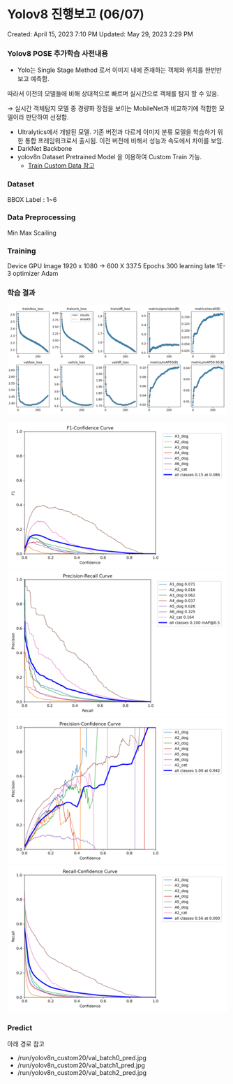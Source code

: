 # Yolov8 진행보고 (06/07)

Created: April 15, 2023 7:10 PM
Updated: May 29, 2023 2:29 PM

### Yolov8 POSE 추가학습 사전내용

- Yolo는 Single Stage Method 로서 이미지 내에 존재하는 객체와 위치를 한번만 보고 예측함.

따라서 이전의 모델들에 비해 상대적으로 빠르며 실시간으로 객체를 탐지 할 수 있음.

→ 실시간 객체탐지 모델 중 경량화 장점을 보이는 MobileNet과 비교하기에 적합한 모델이라 판단하여 선정함.

- Ultralytics에서 개발된 모델. 기존 버전과 다르게 이미지 분류 모델을 학습하기 위한 통합 프레임워크로서 출시됨. 이전 버전에 비해서 성능과 속도에서 차이를 보임.
- DarkNet Backbone
- yolov8n Dataset Pretrained Model 을 이용하여 Custom Train 가능.
    - [Train Custom Data 참고](https://docs.ultralytics.com/yolov5/train_custom_data/)

### Dataset
BBOX
Label : 1~6

### Data Preprocessing
Min Max Scailing

### Training 
Device GPU
Image 1920 x 1080 ->  600 X 337.5
Epochs 300
learning late 1E-3
optimizer Adam

### 학습 결과

![ex_screenshot](./run/yolov8n_custom20/results.png)

![ex_screenshot](./run/yolov8n_custom20/F1_curve.png)
![ex_screenshot](./run/yolov8n_custom20/PR_curve.png)
![ex_screenshot](./run/yolov8n_custom20/P_curve.png)
![ex_screenshot](./run/yolov8n_custom20/R_curve.png)

### Predict
아래 경로 참고
- /run/yolov8n_custom20/val_batch0_pred.jpg
- /run/yolov8n_custom20/val_batch1_pred.jpg
- /run/yolov8n_custom20/val_batch2_pred.jpg
